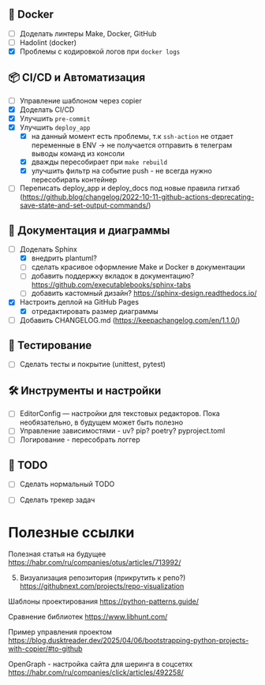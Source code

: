 ## 🐳 Docker
- [ ] Доделать линтеры Make, Docker, GitHub
- [ ] Hadolint (docker)
- [x] Проблемы с кодировкой логов при `docker logs`

## 📦 CI/CD и Автоматизация
- [ ] Управление шаблоном через copier
- [x] Доделать CI/CD
- [x] Улучшить `pre-commit`
- [x] Улучшить `deploy_app`
  - [x] на данный момент есть проблемы, т.к `ssh-action` не отдает переменные в ENV → не получается отправить в телеграм выводы команд из консоли 
  - [x] дважды пересобирает при `make rebuild`
  - [x] улучшить фильтр на событие push - не всегда нужно пересобирать контейнер
- [ ] Переписать deploy_app и deploy_docs под новые правила гитхаб (https://github.blog/changelog/2022-10-11-github-actions-deprecating-save-state-and-set-output-commands/)

## 📄 Документация и диаграммы
- [ ] Доделать Sphinx
  - [x] внедрить plantuml?
  - [ ] сделать красивое оформление Make и Docker в документации
  - [ ] добавить поддержку вкладок в документацию? https://github.com/executablebooks/sphinx-tabs
  - [ ] добавить кастомный дизайн? https://sphinx-design.readthedocs.io/
- [x] Настроить деплой на GitHub Pages
  - [x] отредактировать размер диаграммы
- [ ] Добавить CHANGELOG.md (https://keepachangelog.com/en/1.1.0/)

## 🧪 Тестирование
- [ ] Сделать тесты и покрытие (unittest, pytest)

## 🛠 Инструменты и настройки
- [ ] EditorConfig — настройки для текстовых редакторов. Пока необязательно, в будущем может быть полезно
- [ ] Управление зависимостями - uv? pip? poetry? pyproject.toml
- [ ] Логирование - пересобрать логгер
 
## 📝 TODO
- [ ] Сделать нормальный TODO
- [ ] Сделать трекер задач



# Полезные ссылки
Полезная статья на будущее 
https://habr.com/ru/companies/otus/articles/713992/


5. Визуализация репозитория (прикрутить к репо?)
https://githubnext.com/projects/repo-visualization


Шаблоны проектирования
https://python-patterns.guide/

Сравнение библиотек
https://www.libhunt.com/

Пример управления проектом
https://blog.dusktreader.dev/2025/04/06/bootstrapping-python-projects-with-copier/#to-github

OpenGraph - настройка сайта для шеринга в соцсетях
https://habr.com/ru/companies/click/articles/492258/